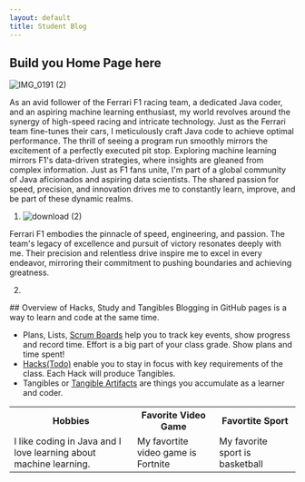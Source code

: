 ```yaml
---
layout: default
title: Student Blog
---
```



## Build you Home Page here 
![IMG_0191 (2)](https://github.com/SrinivasNampalli/Srinivas-Nampalli1/assets/96441447/ad5f79c1-1e1c-4865-baa9-b4788d2c8dc1)



  As an avid follower of the Ferrari F1 racing team, a dedicated Java coder, and an aspiring machine learning enthusiast, my world revolves around the synergy of high-speed racing and intricate technology. Just as the Ferrari team fine-tunes their cars, I meticulously craft Java code to achieve optimal performance. The thrill of seeing a program run smoothly mirrors the excitement of a perfectly executed pit stop. Exploring machine learning mirrors F1's data-driven strategies, where insights are gleaned from complex information. Just as F1 fans unite, I'm part of a global community of Java aficionados and aspiring data scientists. The shared passion for speed, precision, and innovation drives me to constantly learn, improve, and be part of these dynamic realms.

  1.  ![download (2)](https://github.com/SrinivasNampalli/Srinivas-Nampalli1/assets/96441447/3febb2d7-8fae-428c-926d-d5dfbf631dc8)

  
Ferrari F1 embodies the pinnacle of speed, engineering, and passion. The team's legacy of excellence and pursuit of victory resonates deeply with me. Their precision and relentless drive inspire me to excel in every endeavor, mirroring their commitment to pushing boundaries and achieving greatness.

  2. 
   
    



                    
<table>
  <tr>
    <th>Hobbies</th>
    <th>Favorite Video Game</th>
    <th>Favortite Sport</th>
  </tr>
  <tr>
    <td>I like coding in Java and I love learning about machine learning.</td>
    <td>My favortite video game is Fortnite</td>
    <td>My favorite sport is basketball</td>
  </tr>
  <tr>
## Overview of Hacks, Study and Tangibles
Blogging in GitHub pages is a way to learn and code at the same time. 

- Plans, Lists, [Scrum Boards](https://clickup.com/blog/scrum-board/) help you to track key events, show progress and record time.  Effort is a big part of your class grade.  Show plans and time spent!
- [Hacks(Todo)](https://levelup.gitconnected.com/six-ultimate-daily-hacks-for-every-programmer-60f5f10feae) enable you to stay in focus with key requirements of the class.  Each Hack will produce Tangibles.
- Tangibles or [Tangible Artifacts](https://en.wikipedia.org/wiki/Artifact_(software_development)) are things you accumulate as a learner and coder. 
